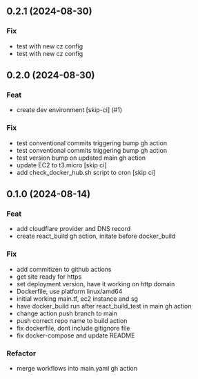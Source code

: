 ## 0.2.1 (2024-08-30)

### Fix

- test with new cz config
- test with new cz config

## 0.2.0 (2024-08-30)

### Feat

- create dev environment [skip-ci] (#1)

### Fix

- test conventional commits triggering bump gh action
- test conventional commits triggering bump gh action
- test version bump on updated main gh action
- update EC2 to t3.micro [skip ci]
- add check_docker_hub.sh script to cron [skip ci]

## 0.1.0 (2024-08-14)

### Feat

- add cloudflare provider and DNS record
- create react_build gh action, initate before docker_build

### Fix

- add commitizen to github actions
- get site ready for https
- set deployment version, have it working on http domain
- Dockerfile, use platform linux/amd64
- initial working main.tf, ec2 instance and sg
- have docker_build run after react_build_test in main gh action
- change action push branch to main
- push correct repo name to build action
- fix dockerfile, dont include gitignore file
- fix docker-compose and update README

### Refactor

- merge workflows into main.yaml gh action
